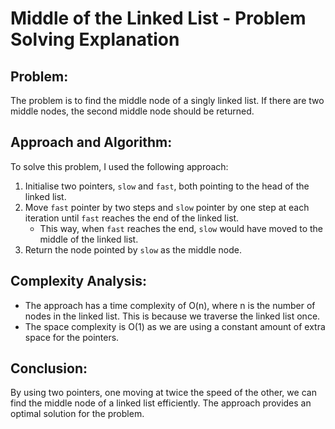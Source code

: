 # Middle of the Linked List - Problem Solving Explanation

## Problem:
The problem is to find the middle node of a singly linked list. If there are two middle nodes, the second middle node should be returned.

## Approach and Algorithm:
To solve this problem, I used the following approach:

1. Initialise two pointers, `slow` and `fast`, both pointing to the head of the linked list.
2. Move `fast` pointer by two steps and `slow` pointer by one step at each iteration until `fast` reaches the end of the linked list.
   - This way, when `fast` reaches the end, `slow` would have moved to the middle of the linked list.
3. Return the node pointed by `slow` as the middle node.

## Complexity Analysis:
- The approach has a time complexity of O(n), where n is the number of nodes in the linked list. This is because we traverse the linked list once.
- The space complexity is O(1) as we are using a constant amount of extra space for the pointers.

## Conclusion:
By using two pointers, one moving at twice the speed of the other, we can find the middle node of a linked list efficiently. The approach provides an optimal solution for the problem.
